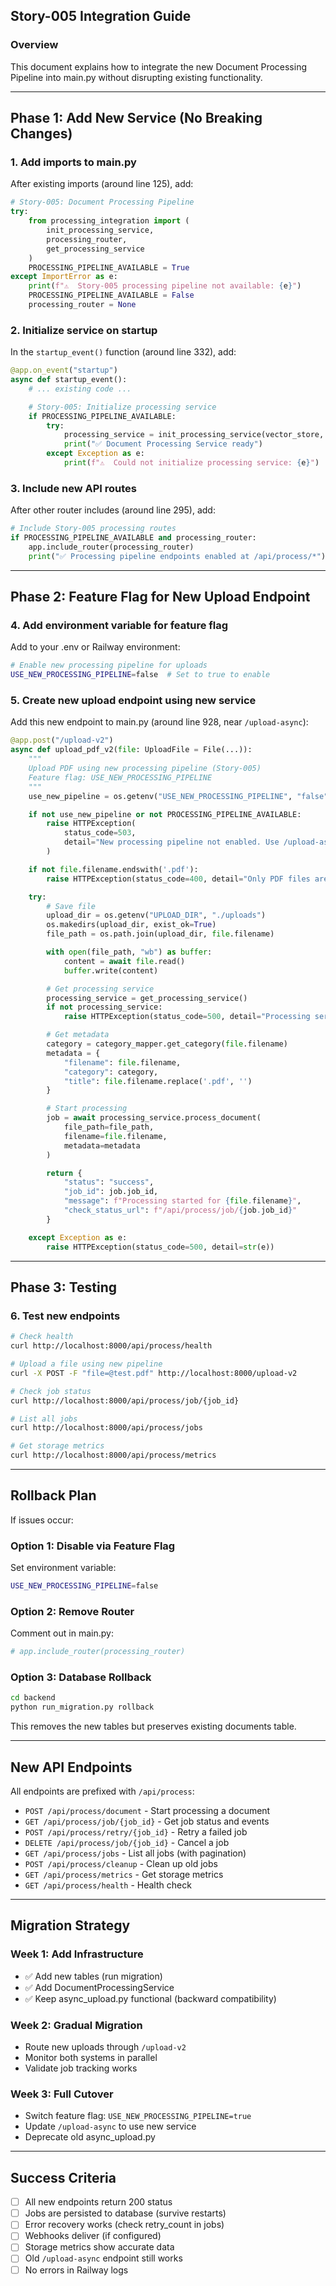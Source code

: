 ## Story-005 Integration Guide

### Overview
This document explains how to integrate the new Document Processing Pipeline into main.py without disrupting existing functionality.

---

## Phase 1: Add New Service (No Breaking Changes)

### 1. Add imports to main.py

After existing imports (around line 125), add:

```python
# Story-005: Document Processing Pipeline
try:
    from processing_integration import (
        init_processing_service,
        processing_router,
        get_processing_service
    )
    PROCESSING_PIPELINE_AVAILABLE = True
except ImportError as e:
    print(f"⚠️  Story-005 processing pipeline not available: {e}")
    PROCESSING_PIPELINE_AVAILABLE = False
    processing_router = None
```

### 2. Initialize service on startup

In the `startup_event()` function (around line 332), add:

```python
@app.on_event("startup")
async def startup_event():
    # ... existing code ...

    # Story-005: Initialize processing service
    if PROCESSING_PIPELINE_AVAILABLE:
        try:
            processing_service = init_processing_service(vector_store, pdf_processor)
            print("✅ Document Processing Service ready")
        except Exception as e:
            print(f"⚠️  Could not initialize processing service: {e}")
```

### 3. Include new API routes

After other router includes (around line 295), add:

```python
# Include Story-005 processing routes
if PROCESSING_PIPELINE_AVAILABLE and processing_router:
    app.include_router(processing_router)
    print("✅ Processing pipeline endpoints enabled at /api/process/*")
```

---

## Phase 2: Feature Flag for New Upload Endpoint

### 4. Add environment variable for feature flag

Add to your .env or Railway environment:

```bash
# Enable new processing pipeline for uploads
USE_NEW_PROCESSING_PIPELINE=false  # Set to true to enable
```

### 5. Create new upload endpoint using new service

Add this new endpoint to main.py (around line 928, near `/upload-async`):

```python
@app.post("/upload-v2")
async def upload_pdf_v2(file: UploadFile = File(...)):
    """
    Upload PDF using new processing pipeline (Story-005)
    Feature flag: USE_NEW_PROCESSING_PIPELINE
    """
    use_new_pipeline = os.getenv("USE_NEW_PROCESSING_PIPELINE", "false").lower() == "true"

    if not use_new_pipeline or not PROCESSING_PIPELINE_AVAILABLE:
        raise HTTPException(
            status_code=503,
            detail="New processing pipeline not enabled. Use /upload-async instead."
        )

    if not file.filename.endswith('.pdf'):
        raise HTTPException(status_code=400, detail="Only PDF files are allowed")

    try:
        # Save file
        upload_dir = os.getenv("UPLOAD_DIR", "./uploads")
        os.makedirs(upload_dir, exist_ok=True)
        file_path = os.path.join(upload_dir, file.filename)

        with open(file_path, "wb") as buffer:
            content = await file.read()
            buffer.write(content)

        # Get processing service
        processing_service = get_processing_service()
        if not processing_service:
            raise HTTPException(status_code=500, detail="Processing service not initialized")

        # Get metadata
        category = category_mapper.get_category(file.filename)
        metadata = {
            "filename": file.filename,
            "category": category,
            "title": file.filename.replace('.pdf', '')
        }

        # Start processing
        job = await processing_service.process_document(
            file_path=file_path,
            filename=file.filename,
            metadata=metadata
        )

        return {
            "status": "success",
            "job_id": job.job_id,
            "message": f"Processing started for {file.filename}",
            "check_status_url": f"/api/process/job/{job.job_id}"
        }

    except Exception as e:
        raise HTTPException(status_code=500, detail=str(e))
```

---

## Phase 3: Testing

### 6. Test new endpoints

```bash
# Check health
curl http://localhost:8000/api/process/health

# Upload a file using new pipeline
curl -X POST -F "file=@test.pdf" http://localhost:8000/upload-v2

# Check job status
curl http://localhost:8000/api/process/job/{job_id}

# List all jobs
curl http://localhost:8000/api/process/jobs

# Get storage metrics
curl http://localhost:8000/api/process/metrics
```

---

## Rollback Plan

If issues occur:

### Option 1: Disable via Feature Flag
Set environment variable:
```bash
USE_NEW_PROCESSING_PIPELINE=false
```

### Option 2: Remove Router
Comment out in main.py:
```python
# app.include_router(processing_router)
```

### Option 3: Database Rollback
```bash
cd backend
python run_migration.py rollback
```

This removes the new tables but preserves existing documents table.

---

## New API Endpoints

All endpoints are prefixed with `/api/process`:

- `POST /api/process/document` - Start processing a document
- `GET /api/process/job/{job_id}` - Get job status and events
- `POST /api/process/retry/{job_id}` - Retry a failed job
- `DELETE /api/process/job/{job_id}` - Cancel a job
- `GET /api/process/jobs` - List all jobs (with pagination)
- `POST /api/process/cleanup` - Clean up old jobs
- `GET /api/process/metrics` - Get storage metrics
- `GET /api/process/health` - Health check

---

## Migration Strategy

### Week 1: Add Infrastructure
- ✅ Add new tables (run migration)
- ✅ Add DocumentProcessingService
- ✅ Keep async_upload.py functional (backward compatibility)

### Week 2: Gradual Migration
- Route new uploads through `/upload-v2`
- Monitor both systems in parallel
- Validate job tracking works

### Week 3: Full Cutover
- Switch feature flag: `USE_NEW_PROCESSING_PIPELINE=true`
- Update `/upload-async` to use new service
- Deprecate old async_upload.py

---

## Success Criteria

- [ ] All new endpoints return 200 status
- [ ] Jobs are persisted to database (survive restarts)
- [ ] Error recovery works (check retry_count in jobs)
- [ ] Webhooks deliver (if configured)
- [ ] Storage metrics show accurate data
- [ ] Old `/upload-async` endpoint still works
- [ ] No errors in Railway logs
